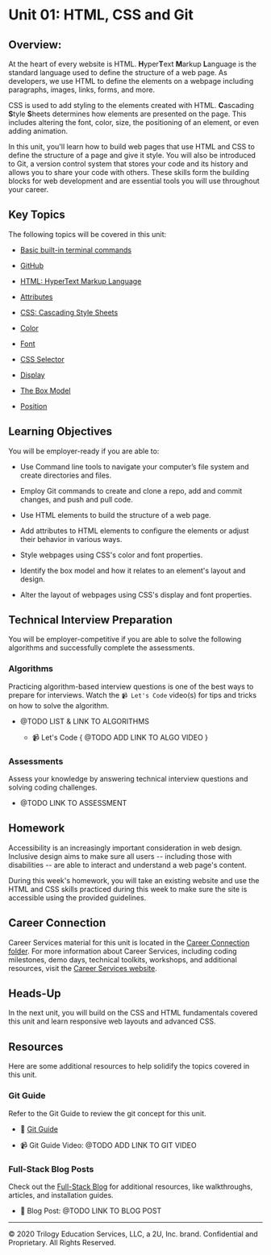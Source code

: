 # Unit 01: HTML, CSS and Git

## Overview:

At the heart of every website is HTML. **H**yper**T**ext **M**arkup **L**anguage is the standard language used to define the structure of a web page. As developers, we use HTML to define the elements on a webpage including paragraphs, images, links, forms, and more.

CSS is used to add styling to the elements created with HTML. **C**ascading **S**tyle **S**heets determines how elements are presented on the page. This includes altering the font, color, size, the positioning of an element, or even adding animation. 

In this unit, you'll learn how to build web pages that use HTML and CSS to define the structure of a page and give it style. You will also be introduced to Git, a version control system that stores your code and its history and allows you to share your code with others. These skills form the building blocks for web development and are essential tools you will use throughout your career. 

## Key Topics

The following topics will be covered in this unit:

* [Basic built-in terminal commands](https://developer.mozilla.org/en-US/docs/Learn/Tools_and_testing/Understanding_client-side_tools/Command_line#Basic_built-in_terminal_commands)

* [GitHub](https://guides.github.com/activities/hello-world/)

* [HTML: HyperText Markup Language](https://developer.mozilla.org/en-US/docs/Web/HTML)

* [Attributes](https://developer.mozilla.org/en-US/docs/Glossary/Attribute)

* [CSS: Cascading Style Sheets](https://developer.mozilla.org/en-US/docs/Web/CSS)

* [Color](https://developer.mozilla.org/en-US/docs/Web/CSS/@media/color)

* [Font](https://developer.mozilla.org/en-US/docs/Web/CSS/font)

* [CSS Selector](https://developer.mozilla.org/en-US/docs/Glossary/CSS_Selector)

* [Display](https://developer.mozilla.org/en-US/docs/Web/SVG/Attribute/display)

* [The Box Model](https://developer.mozilla.org/en-US/docs/Learn/CSS/Building_blocks/The_box_model)

* [Position](https://developer.mozilla.org/en-US/docs/Web/CSS/position)

## Learning Objectives

You will be employer-ready if you are able to:

* Use Command line tools to navigate your computer’s file system and create directories and files.

* Employ Git commands to create and clone a repo, add and commit changes, and push and pull code.

* Use HTML elements to build the structure of a web page.

* Add attributes to HTML elements to configure the elements or adjust their behavior in various ways.

* Style webpages using CSS's color and font properties.

* Identify the box model and how it relates to an element's layout and design. 

* Alter the layout of webpages using CSS's display and font properties.

## Technical Interview Preparation

You will be employer-competitive if you are able to solve the following algorithms and successfully complete the assessments.

### Algorithms

Practicing algorithm-based interview questions is one of the best ways to prepare for interviews. Watch the `📹 Let's Code` video(s) for tips and tricks on how to solve the algorithm.

* @TODO LIST & LINK TO ALGORITHMS

  * 📹 Let's Code { @TODO ADD LINK TO ALGO VIDEO }

### Assessments

Assess your knowledge by answering technical interview questions and solving coding challenges.

* @TODO LINK TO ASSESSMENT

## Homework

Accessibility is an increasingly important consideration in web design. Inclusive design aims to make sure all users -- including those with disabilities -- are able to interact and understand a web page's content.

During this week's homework, you will take an existing website and use the HTML and CSS skills practiced during this week to make sure the site is accessible using the provided guidelines. 

## Career Connection

Career Services material for this unit is located in the [Career Connection folder](./04-Career-Connection/README.md). For more information about Career Services, including coding milestones, demo days, technical toolkits, workshops, and additional resources, visit the [Career Services website](http://bit.ly/CodingCS).

## Heads-Up

In the next unit, you will build on the CSS and HTML fundamentals covered this unit and learn responsive web layouts and advanced CSS.

## Resources

Here are some additional resources to help solidify the topics covered in this unit.

### Git Guide

Refer to the Git Guide to review the git concept for this unit.

  * 📖 [Git Guide](./01-Activities/21-Evr_GIT-Guide) 

  * 📹 Git Guide Video: @TODO ADD LINK TO GIT VIDEO

### Full-Stack Blog Posts

Check out the [Full-Stack Blog](https://coding-boot-camp.github.io/full-stack/) for additional resources, like walkthroughs, articles, and installation guides.

  * 📖 Blog Post: @TODO LINK TO BLOG POST
---
© 2020 Trilogy Education Services, LLC, a 2U, Inc. brand. Confidential and Proprietary. All Rights Reserved.
